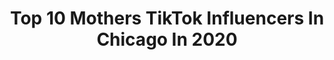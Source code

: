 ---
title: Top 10 Mothers TikTok Influencers In Chicago In 2020
description: >-
  Find top mothers TikTok influencers in Chicago in 2020. Most popular hashtags: #chicago #mother #mothersday #covid19.
platform: TikTok
profiles:
  - username: "tanya_brooke3512"
    fullname: >-
      T DeLeon
    location: "United States"
    followers: 32843
    engagement: 731
    commentsToLikes: 0.069170
    id: ckal7kq62fl4k0i78slzc1f0a
    verified: false
    hashtags: "#80smusic, #dannyzuko, #hotmessexpress, #lunchtime"
  - username: "jamesdeveney"
    fullname: >-
      James Deveney
    location: "United States"
    followers: 66642
    engagement: 1381
    commentsToLikes: 0.041553
    id: ck8hrxj8zaq0q0j78hi4qudcf
    verified: false
    hashtags: "#addiction, #family, #workout, #england"
  - username: "brianbeepboop11"
    fullname: >-
      Brian 
    location: "United States"
    followers: 47645
    engagement: 1167
    commentsToLikes: 0.058816
    id: ck8f6g4032n5a0j78j2txbhfo
    verified: false
    hashtags: "#acnh, #gotthisforyou, #mercy, #polski"
  - username: "mexicanboxing"
    fullname: >-
      Mexican Boxing
    location: "United States"
    followers: 19075
    engagement: 784
    commentsToLikes: 0.017305
    id: ck9ne5495d7u70j78t7blwwuy
    verified: false
    hashtags: "#chavez, #best, #skills, #tiktok"
  - username: "fernandolowe"
    fullname: >-
      Fernando Lowe
    location: "United States"
    followers: 37458
    engagement: 793
    commentsToLikes: 0.018876
    id: ckae4gylb2cnf0i78bmn2oitp
    verified: false
    hashtags: "#greenscreen, #fyp, #foryoupage"
  - username: "madelinechristina"
    fullname: >-
      MadelineChristina
    location: "United States"
    followers: 4279
    engagement: 834
    commentsToLikes: 0.023597
    id: ck8f6fxl32mc80j78mz6onoth
    verified: false
    hashtags: "#tgif, #itsmystyle, #healthygirl, #healthtips"
  - username: "johnnyplastic"
    fullname: >-
      johnnyplastic
    location: "United States"
    followers: 3337
    engagement: 630
    commentsToLikes: 0.030241
    id: ck9ngu7u4fhsp0j784vaydz60
    verified: false
    hashtags: "#aspen, #mountains, #cliffdiving, #chipmunk"
  - username: "v.galeno_arts"
    fullname: >-
      v.galeno_arts
    location: "United States"
    followers: 13095
    engagement: 1046
    commentsToLikes: 0.019320
    id: ck8trb6wlqxck0j78uajhycl7
    verified: false
    hashtags: "#mexican, #cricutmaker, #crafts, #names"
  - username: "realtinkerbell"
    fullname: >-
      Tink
    location: "United States"
    followers: 2165
    engagement: 3405
    commentsToLikes: 0.120616
    id: ck96325qnsyel0j78sbr3svp5
    verified: false
    hashtags: "#imnotwrong, #heightproblems, #keepingactive, #cutestbrother"
  - username: "mitch.shroyer"
    fullname: >-
      Mitch Shroyer
    location: "United States"
    followers: 34988
    engagement: 2213
    commentsToLikes: 0.042664
    id: ck8z4zzj5fvil0j787dyxn5gg
    verified: false
    hashtags: "#littlethings, #may4th, #skincareroutine, #inthehouseparty"
---